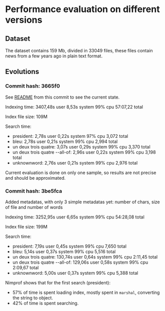 # Performance evaluation on different versions

## Dataset

The dataset contains 159 Mb, divided in 33049 files, these files contain news from a few years ago in plain text format.

## Evolutions

### Commit hash: 3665f0

See [README](https://github.com/Smlep/nim-search-engine/blob/3665f0dd60f355a06f9fd57a7c0c6f7b50a45150/README.md) from this commit to see the current state.

Indexing time: 3407,48s user 8,53s system 99% cpu 57:07,22 total

Index file size: 109M

Search time:
- president: 2,78s user 0,22s system 97% cpu 3,072 total
- bleu: 2,78s user 0,21s system 99% cpu 2,994 total
- un deux trois quatre: 3,07s user 0,29s system 99% cpu 3,370 total
- un deux trois quatre --all-of: 2,96s user 0,22s system 99% cpu 3,198 total
- unknownword: 2,76s user 0,21s system 99% cpu 2,976 total

Current evaluation is done on only one sample, so results are not precise and should be approximated.

### Commit hash: 3be5fca

Added metadatas, with only 3 simple metadatas yet: number of chars, size of file and number of words

Indexing time: 3252,95s user 6,65s system 99% cpu 54:28,08 total

Index file size: 199M

Search time:
- president: 7,19s user 0,45s system 99% cpu 7,650 total
- bleu: 5,14s user 0,37s system 99% cpu 5,516 total
- un deux trois quatre: 130,74s user 0,64s system 99% cpu 2:11,45 total
- un deux trois quatre --all-of: 129,06s user 0,58s system 99% cpu 2:09,67 total
- unknownword: 5,00s user 0,37s system 99% cpu 5,388 total

Nimprof shows that for the first search (president):
- 57% of time is spent loading index, mostly spent in `marshal`, converting the string to object.
- 42% of time is spent searching.
